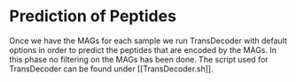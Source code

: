 # Prediction of Peptides

Once we have the MAGs for each sample we run TransDecoder with default options in order to predict the peptides that are encoded by the MAGs. In this phase no filtering on the MAGs has been done. 
The script used for TransDecoder can be found under [[TransDecoder.sh]].